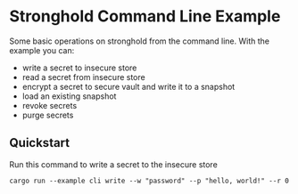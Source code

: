 # Stronghold Command Line Example

Some basic operations on stronghold from the command line. With the example you 
can:

- write a secret to insecure store
- read a secret from insecure store
- encrypt a secret to secure vault and write it to a snapshot
- load an existing snapshot
- revoke secrets
- purge secrets

## Quickstart

Run this command to write a secret to the insecure store
```
cargo run --example cli write --w "password" --p "hello, world!" --r 0
```
